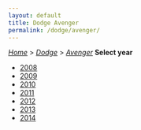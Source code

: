 ```yaml
---
layout: default
title: Dodge Avenger
permalink: /dodge/avenger/
---
```

[*Home*](/) > [*Dodge*](/dodge/) > [*Avenger*](/dodge/avenger/)
**Select year**
- [2008](/dodge/avenger/2008/)
- [2009](/dodge/avenger/2009/)
- [2010](/dodge/avenger/2010/)
- [2011](/dodge/avenger/2011/)
- [2012](/dodge/avenger/2012/)
- [2013](/dodge/avenger/2013/)
- [2014](/dodge/avenger/2014/)